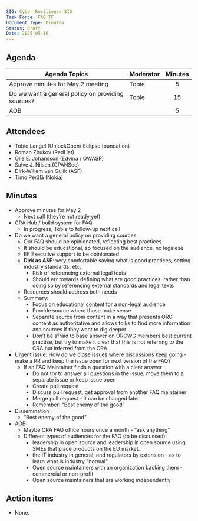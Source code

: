 ```yaml
---
SIG: Cyber Resilience SIG
Task Force: FAQ TF
Document Type: Minutes
Status: Draft
Date: 2025-05-16
---
```


##  Agenda

| Agenda Topics | Moderator | Minutes |
| ----- | ----- | :---: |
| Approve minutes for May 2 meeting | Tobie | 5 |
| Do we want a general policy on providing sources? | Tobie | 15 |
| AOB | | 5 |

## Attendees

* Tobie Langel (UnlockOpen/ Eclipse foundation)  
* Roman Zhukov (RedHat)  
* Olle E. Johansson (Edvina / OWASP)  
* Salve J. Nilsen (CPANSec)  
* Dirk-Willem van Gulik (ASF) 	  
* Timo Perälä (Nokia)

## Minutes

* Approve minutes for May 2  
  * Next call (they’re not ready yet)  
* CRA Hub / build system for FAQ:  
  * In progress, Tobie to follow-up next call  
* Do we want a general policy on providing sources  
  * Our FAQ should be opinionated, reflecting best practices  
  * It should be educational, so focused on the audience, no legalese  
  * EF Executive support to be opinionated  
  * **Dirk as ASF**: very comfortable saying what is good practices, setting industry standards, etc.  
    * Risk of referencing external legal texts  
    * Should err towards defining what are good practices, rather than doing so by referencing external standards and legal texts  
  * Resources should address both needs  
  * Summary:  
    * Focus on educational content for a non-legal audience  
    * Provide source where those make sense  
    * Separate source from content in a way that presents ORC content as authoritative and allows folks to find more information and sources if they want to dig deeper  
    * Don’t be afraid to base answer on ORCWG members best current practise, but try to make it clear that this is not referring to the CRA but inferred from the CRA  
* Urgent issue: How do we close issues where discussions keep going \- make a PR and keep the issue open for next version of the FAQ?  
  * If an FAQ Maintainer finds a question with a clear answer  
    * Do not try to answer all questions in the issue, move them to a separate issue or keep issue open  
    * Create pull request  
    * Discuss pull request, get approval from another FAQ maintainer  
    * Merge pull request \- it can be changed later  
    * Remember: “Best enemy of the good”  
* Dissemination  
  * “Best enemy of the good”  
* AOB  
  * Maybe CRA FAQ office hours once a month \- “ask anything”
  * Different types of audiences for the FAQ (to be discussed):
    * leadership in open source and leadership in open source using SMEs that place products on the EU market.  
    * the IT industry in general; and regulators by extension \- as to learn what is industry "normal"  
    * Open source maintainers with an organization backing them \- commercial or non-profit  
    * Open source maintainers that are working independently
    

## Action items

- None.



